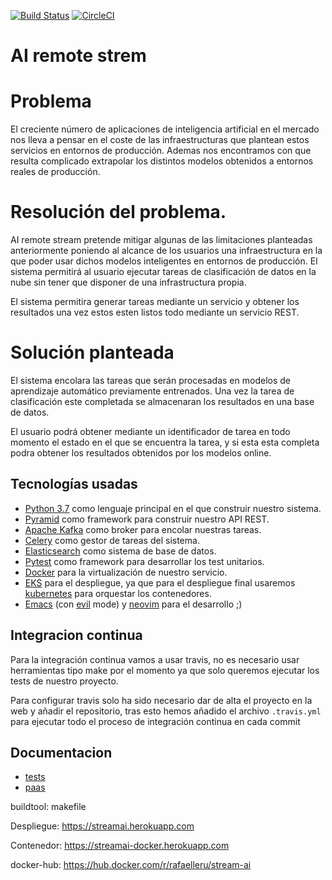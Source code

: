 [![Build Status](https://travis-ci.org/rafaelleru/iv.svg?branch=master)](https://travis-ci.org/rafaelleru/iv)
[![CircleCI](https://circleci.com/gh/rafaelleru/iv.svg?style=svg)](https://circleci.com/gh/rafaelleru/iv)

# AI remote strem

# Problema

El creciente número de aplicaciones de inteligencia artificial en el mercado nos lleva a pensar en el coste de las infraestructuras que plantean estos servicios en entornos de producción. Ademas nos encontramos con que resulta complicado extrapolar los distintos modelos obtenidos a entornos reales de producción.

# Resolución del problema.

AI remote stream pretende mitigar algunas de las limitaciones planteadas anteriormente poniendo al alcance de los usuarios una infraestructura en la que poder usar dichos modelos inteligentes en entornos de producción. El sistema permitirá al usuario ejecutar tareas de clasificación de datos en la nube sin tener que disponer de una infrastructura propia.

El sistema permitira generar tareas mediante un servicio y obtener los resultados una vez estos esten listos todo mediante un servicio REST.

# Solución planteada

El sistema encolara las tareas que serán procesadas en modelos de aprendizaje automático previamente entrenados. Una vez la tarea de clasificación este completada se almacenaran los resultados en una base de datos.

El usuario podrá obtener mediante un identificador de tarea en todo momento el estado en el que se encuentra la tarea, y si esta esta completa podra obtener los resultados obtenidos por los modelos online.

## Tecnologías usadas

- [Python 3.7](https://www.python.org) como lenguaje principal en el que construir nuestro sistema.
- [Pyramid](https://trypyramid.com/) como framework para construir nuestro API REST.
- [Apache Kafka](https://kafka.apache.org/) como broker para encolar nuestras tareas.
- [Celery](http://www.celeryproject.org/) como gestor de tareas del sistema.
- [Elasticsearch](https://www.elastic.co) como sistema de base de datos.
- [Pytest](https://pytest.org) como framework para desarrollar los test unitarios.
- [Docker](https://www.docker.com) para la virtualización de nuestro servicio.
- [EKS](https://aws.amazon.com/eks/) para el despliegue, ya que para el despliegue final usaremos [kubernetes](https://kubernetes.io) para orquestar los contenedores.
- [Emacs](https://www.gnu.org/software/emacs/) (con [evil](https://github.com/emacs-evil/evil) mode) y [neovim](https://neovim.io) para el desarrollo ;)

## Integracion continua

Para la integración continua vamos a usar travis, no es necesario usar herramientas tipo make por el momento ya que solo queremos ejecutar los tests de nuestro proyecto.

Para configurar travis solo ha sido necesario dar de alta el proyecto en la web y añadir el repositorio, tras esto hemos añadido el archivo `.travis.yml` para ejecutar todo el proceso de integración continua en cada commit

## Documentacion
 - [tests](./doc/tests.md)
 - [paas](./doc/paas.md)


buildtool: makefile

Despliegue: https://streamai.herokuapp.com

Contenedor: https://streamai-docker.herokuapp.com

docker-hub: https://hub.docker.com/r/rafaelleru/stream-ai
